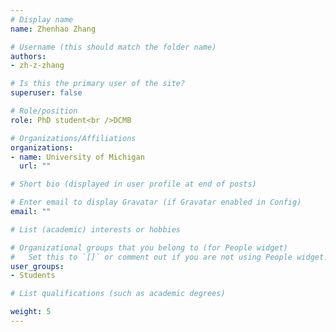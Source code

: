 ```yaml
---
# Display name
name: Zhenhao Zhang

# Username (this should match the folder name)
authors: 
- zh-z-zhang

# Is this the primary user of the site?
superuser: false

# Role/position
role: PhD student<br />DCMB

# Organizations/Affiliations
organizations:
- name: University of Michigan
  url: ""

# Short bio (displayed in user profile at end of posts)

# Enter email to display Gravatar (if Gravatar enabled in Config)
email: ""

# List (academic) interests or hobbies

# Organizational groups that you belong to (for People widget)
#   Set this to `[]` or comment out if you are not using People widget.
user_groups: 
- Students

# List qualifications (such as academic degrees)

weight: 5
---
```

